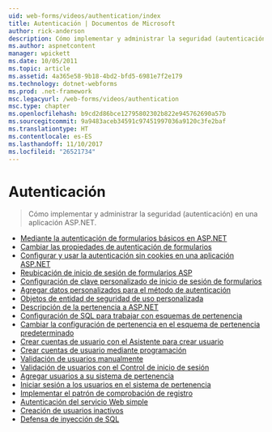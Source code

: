 ```yaml
---
uid: web-forms/videos/authentication/index
title: Autenticación | Documentos de Microsoft
author: rick-anderson
description: Cómo implementar y administrar la seguridad (autenticación) en una aplicación ASP.NET.
ms.author: aspnetcontent
manager: wpickett
ms.date: 10/05/2011
ms.topic: article
ms.assetid: 4a365e58-9b18-4bd2-bfd5-6981e7f2e179
ms.technology: dotnet-webforms
ms.prod: .net-framework
msc.legacyurl: /web-forms/videos/authentication
msc.type: chapter
ms.openlocfilehash: b9cd2d86bce12795802302b822e945762690a57b
ms.sourcegitcommit: 9a9483aceb34591c97451997036a9120c3fe2baf
ms.translationtype: HT
ms.contentlocale: es-ES
ms.lasthandoff: 11/10/2017
ms.locfileid: "26521734"
---
```

<a name="authentication"></a>Autenticación
====================
> Cómo implementar y administrar la seguridad (autenticación) en una aplicación ASP.NET.


- [Mediante la autenticación de formularios básicos en ASP.NET](using-basic-forms-authentication-in-aspnet.md)
- [Cambiar las propiedades de autenticación de formularios](how-to-change-the-forms-authentication-properties.md)
- [Configurar y usar la autenticación sin cookies en una aplicación ASP.NET](how-to-setup-and-use-cookie-less-authentication-in-an-aspnet-application.md)
- [Reubicación de inicio de sesión de formularios ASP](asp-forms-login-relocation.md)
- [Configuración de clave personalizado de inicio de sesión de formularios](forms-login-custom-key-configuration.md)
- [Agregar datos personalizados para el método de autenticación](add-custom-data-to-the-authentication-method.md)
- [Objetos de entidad de seguridad de uso personalizada](use-custom-principal-objects.md)
- [Descripción de la pertenencia a ASP.NET](understanding-aspnet-memberships.md)
- [Configuración de SQL para trabajar con esquemas de pertenencia](configuring-sql-to-work-with-membership-schemas.md)
- [Cambiar la configuración de pertenencia en el esquema de pertenencia predeterminado](changing-membership-settings-in-the-default-membership-schema.md)
- [Crear cuentas de usuario con el Asistente para crear usuario](creating-user-accounts-with-the-create-user-wizard.md)
- [Crear cuentas de usuario mediante programación](creating-user-accounts-programmatically.md)
- [Validación de usuarios manualmente](validating-users-manually.md)
- [Validación de usuarios con el Control de inicio de sesión](validating-users-with-the-login-control.md)
- [Agregar usuarios a su sistema de pertenencia](adding-users-to-your-membership-system.md)
- [Iniciar sesión a los usuarios en el sistema de pertenencia](logging-users-into-your-membership-system.md)
- [Implementar el patrón de comprobación de registro](implement-the-registration-verification-pattern.md)
- [Autenticación del servicio Web simple](simple-web-service-authentication.md)
- [Creación de usuarios inactivos](creating-inactive-users.md)
- [Defensa de inyección de SQL](sql-injection-defense.md)
